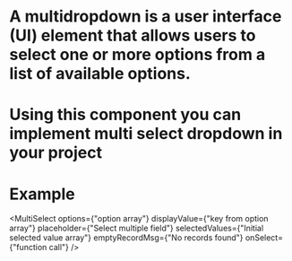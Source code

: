 # A multidropdown is a user interface (UI) element that allows users to select one or more options from a list of available options.

# Using this component you can implement multi select dropdown in your project

# Example

 <MultiSelect
 options={"option array"}
 displayValue={"key from option array"}
 placeholder={"Select multiple field"}
 selectedValues={"Initial selected value array"}
 emptyRecordMsg={"No records found"}
 onSelect={"function call"}
/>